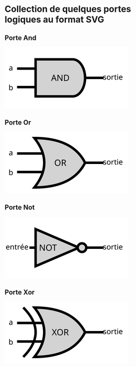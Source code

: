 # Collection de quelques portes logiques au format SVG


## Porte And
![Impossible de charger le dessin.](/porte_and.svg "Porte And")

## Porte Or
![Impossible de charger le dessin.](/porte_or.svg "Porte Or")

## Porte Not
![Impossible de charger le dessin.](/porte_not.svg "Porte Not")

## Porte Xor
![Impossible de charger le dessin.](/porte_xor.svg "Porte Xor")
